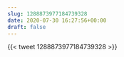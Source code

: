 ```yaml
---
slug: 1288873977184739328
date: 2020-07-30 16:27:56+00:00
draft: false
---
```


{{< tweet 1288873977184739328 >}}
